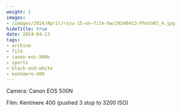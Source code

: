```yaml
---
weight: 1
images:
- /images/2024/April/raju-15-on-film-bw/20240413-Photo01_4.jpg
hideTitle: true
date: 2024-04-13
tags:
- archive
- film
- canon-eos-500n
- sports
- black-and-white
- kentmere-400
---
```


Camera: Canon EOS 500N

Film: Kentmere 400 (pushed 3 stop to 3200 ISO)